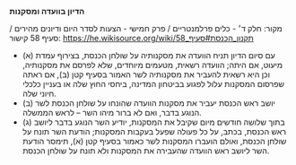 **הדיון בוועדה ומסקנות**

מקור: חלק ד׳ - כלים פרלמנטריים / פרק חמישי - הצעות לסדר היום ודיונים מהירים / סעיף 58
קישור: https://he.wikisource.org/wiki/תקנון_הכנסת#סעיף_58

 * (א) עם סיום הדיון תניח הוועדה את מסקנותיה על שולחן הכנסת, בצירוף עמדת מיעוט, אם היתה; הוועדה רשאית, מטעמים מיוחדים, שלא לפרסם את מסקנותיה, וכן היא רשאית להעביר את מסקנותיה לשר האמור בסעיף קטן (ב), אם ראתה שפרסום המסקנות עלול לפגוע בביטחון המדינה, ביחסי החוץ שלה או בעניין כלכלי חיוני שלה.
 * (ב) יושב ראש הכנסת יעביר את מסקנות הוועדה שהונחו על שולחן הכנסת לשר הנוגע בדבר, ואם לא ברור מיהו השר – לראש הממשלה.
 * (ג) בתוך שלושה חודשים מיום שקיבל את המסקנות, יודיע השר הנוגע בדבר ליושב ראש הכנסת, בכתב, על כל פעולה שפעל בעקבות המסקנות; הודעת השר תונח על שולחן הכנסת, ואולם הועברו המסקנות לשר כאמור בסעיף קטן (א), תימסר הודעת השר ליושב ראש הוועדה שהעבירה את המסקנות ולא תונח על שולחן הכנסת.